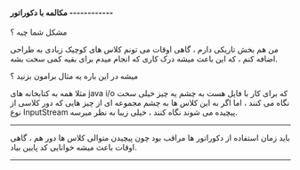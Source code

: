 #### مکالمه با دکوراتور ------------

مشکل شما چیه ؟

من هم بخش تاریکی دارم ، گاهی اوقات می تونم کلاس های کوچیک زیادی به طراحی اضافه کنم ، که این باعث میشه درک کاری که انجام میدم برای بقیه کمی سخت بشه.

میشه در این باره یه مثال برامون بزنید ؟

مثلا همه به کتابخانه های java i/o که برای کار با فایل هست به چشم یه چیز خیلی سخت نگاه می کنند ، اما اگر به این کلاس ها به چشم مجموعه ای از چیز هایی که دور کلاسی از نوع InputStream پیچیده می شوند نگاه کنند ، خیلی زیبا به نظر میرسه.

---

باید زمان استفاده از دکوراتور ها مراقب بود چون پیچیدن متوالی کلاس ها دور هم ، گاهی اوقات باعث میشه خوانایی کد پایین بیاد.

---

